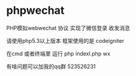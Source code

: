 # phpwechat
PHP模拟webwechat 协议 实现了微信登录 收发消息

请使用php5.3以上版本 框架使用的是 codeigniter  

在cmd 或者终端里  运行 php indexl.php wx


有啥问题可以加我的qq群 523526231  
